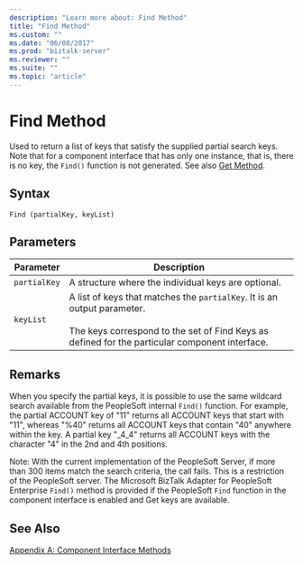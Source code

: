 ```yaml
---
description: "Learn more about: Find Method"
title: "Find Method"
ms.custom: ""
ms.date: "06/08/2017"
ms.prod: "biztalk-server"
ms.reviewer: ""
ms.suite: ""
ms.topic: "article"
---
```

# Find Method
Used to return a list of keys that satisfy the supplied partial search keys. Note that for a component interface that has only one instance, that is, there is no key, the `Find()` function is not generated. See also [Get Method](../core/get-method.md).  
  
## Syntax  
  
```  
Find (partialKey, keyList)  
```  
  
## Parameters  
  
|Parameter|Description|  
|---------------|-----------------|  
|`partialKey`|A structure where the individual keys are optional.|  
|`keyList`|A list of keys that matches the `partialKey`. It is an output parameter.<br /><br /> The keys correspond to the set of Find Keys as defined for the particular component interface.|  
  
## Remarks  
 When you specify the partial keys, it is possible to use the same wildcard search available from the PeopleSoft internal `Find()` function. For example, the partial ACCOUNT key of "11" returns all ACCOUNT keys that start with "11", whereas "%40" returns all ACCOUNT keys that contain "40" anywhere within the key. A partial key "_4_4" returns all ACCOUNT keys with the character "4" in the 2nd and 4th positions.  
  
 Note: With the current implementation of the PeopleSoft Server, if more than 300 items match the search criteria, the call fails. This is a restriction of the PeopleSoft server. The Microsoft BizTalk Adapter for PeopleSoft Enterprise `Find()` method is provided if the PeopleSoft `Find` function in the component interface is enabled and Get keys are available.  
  
## See Also  
 [Appendix A: Component Interface Methods](../core/appendix-a-component-interface-methods.md)
